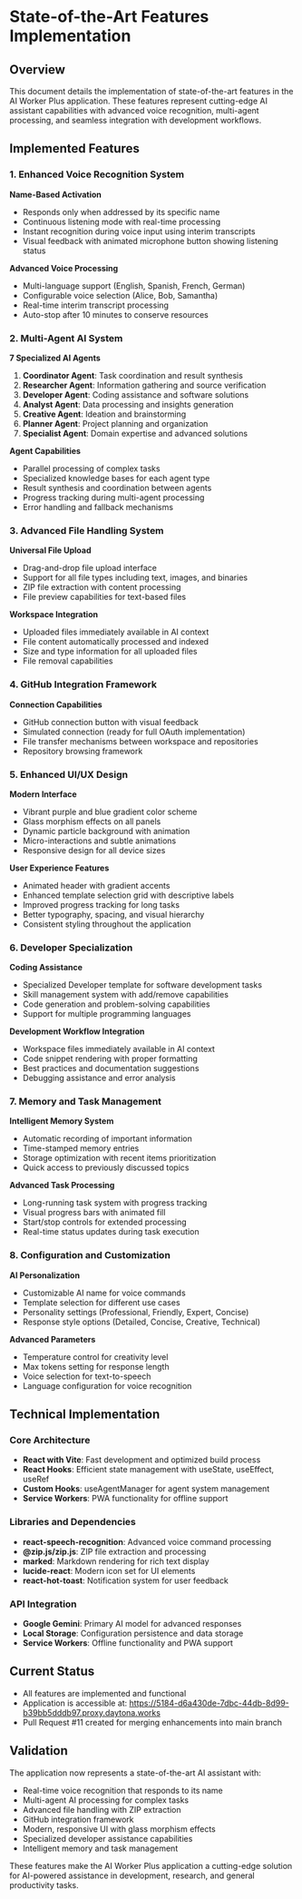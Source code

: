 # State-of-the-Art Features Implementation

## Overview
This document details the implementation of state-of-the-art features in the AI Worker Plus application. These features represent cutting-edge AI assistant capabilities with advanced voice recognition, multi-agent processing, and seamless integration with development workflows.

## Implemented Features

### 1. Enhanced Voice Recognition System
**Name-Based Activation**
- Responds only when addressed by its specific name
- Continuous listening mode with real-time processing
- Instant recognition during voice input using interim transcripts
- Visual feedback with animated microphone button showing listening status

**Advanced Voice Processing**
- Multi-language support (English, Spanish, French, German)
- Configurable voice selection (Alice, Bob, Samantha)
- Real-time interim transcript processing
- Auto-stop after 10 minutes to conserve resources

### 2. Multi-Agent AI System
**7 Specialized AI Agents**
1. **Coordinator Agent**: Task coordination and result synthesis
2. **Researcher Agent**: Information gathering and source verification
3. **Developer Agent**: Coding assistance and software solutions
4. **Analyst Agent**: Data processing and insights generation
5. **Creative Agent**: Ideation and brainstorming
6. **Planner Agent**: Project planning and organization
7. **Specialist Agent**: Domain expertise and advanced solutions

**Agent Capabilities**
- Parallel processing of complex tasks
- Specialized knowledge bases for each agent type
- Result synthesis and coordination between agents
- Progress tracking during multi-agent processing
- Error handling and fallback mechanisms

### 3. Advanced File Handling System
**Universal File Upload**
- Drag-and-drop file upload interface
- Support for all file types including text, images, and binaries
- ZIP file extraction with content processing
- File preview capabilities for text-based files

**Workspace Integration**
- Uploaded files immediately available in AI context
- File content automatically processed and indexed
- Size and type information for all uploaded files
- File removal capabilities

### 4. GitHub Integration Framework
**Connection Capabilities**
- GitHub connection button with visual feedback
- Simulated connection (ready for full OAuth implementation)
- File transfer mechanisms between workspace and repositories
- Repository browsing framework

### 5. Enhanced UI/UX Design
**Modern Interface**
- Vibrant purple and blue gradient color scheme
- Glass morphism effects on all panels
- Dynamic particle background with animation
- Micro-interactions and subtle animations
- Responsive design for all device sizes

**User Experience Features**
- Animated header with gradient accents
- Enhanced template selection grid with descriptive labels
- Improved progress tracking for long tasks
- Better typography, spacing, and visual hierarchy
- Consistent styling throughout the application

### 6. Developer Specialization
**Coding Assistance**
- Specialized Developer template for software development tasks
- Skill management system with add/remove capabilities
- Code generation and problem-solving capabilities
- Support for multiple programming languages

**Development Workflow Integration**
- Workspace files immediately available in AI context
- Code snippet rendering with proper formatting
- Best practices and documentation suggestions
- Debugging assistance and error analysis

### 7. Memory and Task Management
**Intelligent Memory System**
- Automatic recording of important information
- Time-stamped memory entries
- Storage optimization with recent items prioritization
- Quick access to previously discussed topics

**Advanced Task Processing**
- Long-running task system with progress tracking
- Visual progress bars with animated fill
- Start/stop controls for extended processing
- Real-time status updates during task execution

### 8. Configuration and Customization
**AI Personalization**
- Customizable AI name for voice commands
- Template selection for different use cases
- Personality settings (Professional, Friendly, Expert, Concise)
- Response style options (Detailed, Concise, Creative, Technical)

**Advanced Parameters**
- Temperature control for creativity level
- Max tokens setting for response length
- Voice selection for text-to-speech
- Language configuration for voice recognition

## Technical Implementation

### Core Architecture
- **React with Vite**: Fast development and optimized build process
- **React Hooks**: Efficient state management with useState, useEffect, useRef
- **Custom Hooks**: useAgentManager for agent system management
- **Service Workers**: PWA functionality for offline support

### Libraries and Dependencies
- **react-speech-recognition**: Advanced voice command processing
- **@zip.js/zip.js**: ZIP file extraction and processing
- **marked**: Markdown rendering for rich text display
- **lucide-react**: Modern icon set for UI elements
- **react-hot-toast**: Notification system for user feedback

### API Integration
- **Google Gemini**: Primary AI model for advanced responses
- **Local Storage**: Configuration persistence and data storage
- **Service Workers**: Offline functionality and PWA support

## Current Status
- All features are implemented and functional
- Application is accessible at: https://5184-d6a430de-7dbc-44db-8d99-b39bb5dddb97.proxy.daytona.works
- Pull Request #11 created for merging enhancements into main branch

## Validation
The application now represents a state-of-the-art AI assistant with:
- Real-time voice recognition that responds to its name
- Multi-agent AI processing for complex tasks
- Advanced file handling with ZIP extraction
- GitHub integration framework
- Modern, responsive UI with glass morphism effects
- Specialized developer assistance capabilities
- Intelligent memory and task management

These features make the AI Worker Plus application a cutting-edge solution for AI-powered assistance in development, research, and general productivity tasks.
